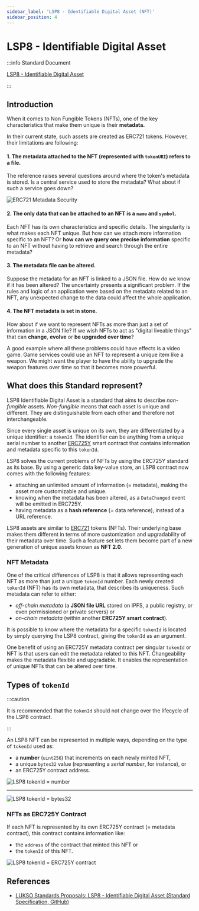 ```yaml
---
sidebar_label: 'LSP8 - Identifiable Digital Asset (NFT)'
sidebar_position: 4
---
```


# LSP8 - Identifiable Digital Asset

:::info Standard Document

[LSP8 - Identifiable Digital Asset](https://github.com/lukso-network/LIPs/blob/main/LSPs/LSP-8-IdentifiableDigitalAsset.md)

:::

## Introduction

When it comes to Non Fungible Tokens (NFTs), one of the key characteristics that make them unique is their **metadata.**

In their current state, such assets are created as ERC721 tokens. However, their limitations are following:

#### 1. The metadata attached to the NFT (represented with `tokenURI`) refers to a file.

The reference raises several questions around where the token's metadata is stored. Is a central service used to store the metadata? What about if such a service goes down?

![ERC721 Metadata Security](/img/erc721-metadata-security.png)

#### 2. The only data that can be attached to an NFT is a `name` and `symbol`.

Each NFT has its own characteristics and specific details. The singularity is what makes each NFT unique. But how can we attach more information specific to an NFT? Or **how can we query one precise information** specific to an NFT without having to retrieve and search through the entire metadata?

#### 3. The metadata file can be altered.

Suppose the metadata for an NFT is linked to a JSON file. How do we know if it has been altered? The uncertainty presents a significant problem. If the rules and logic of an application were based on the metadata related to an NFT, any unexpected change to the data could affect the whole application.

#### 4. The NFT metadata is set in stone.

How about if we want to represent NFTs as more than just a set of information in a JSON file? If we wish NFTs to act as "digital liveable things" that can **change**, **evolve** or **be upgraded over time**?

A good example where all these problems could have effects is a video game. Game services could use an NFT to represent a unique item like a weapon. We might want the player to have the ability to upgrade the weapon features over time so that it becomes more powerful.

## What does this Standard represent?

LSP8 Identifiable Digital Asset is a standard that aims to describe _non-fungible_ assets. _Non-fungible_ means that each asset is unique and different. They are distinguishable from each other and therefore not interchangeable.

Since every single asset is unique on its own, they are differentiated by a unique identifier: a `tokenId`. The identifier can be anything from a unique serial number to another [ERC725Y](https://github.com/ERC725Alliance/ERC725/blob/main/docs/ERC-725.md#erc725y) smart contract that contains information and metadata specific to this `tokenId`.

LSP8 solves the current problems of NFTs by using the ERC725Y standard as its base. By using a generic data key-value store, an LSP8 contract now comes with the following features:

- attaching an unlimited amount of information (= metadata), making the asset more customizable and unique.
- knowing when the metadata has been altered, as a `DataChanged` event will be emitted in ERC725Y.
- having metadata as a **hash reference** (= data reference), instead of a URL reference.

LSP8 assets are similar to [ERC721](https://eips.ethereum.org/EIPS/eip-721) tokens (NFTs). Their underlying base makes them different in terms of more customization and upgradability of their metadata over time. Such a feature set lets them become part of a new generation of unique assets known as **NFT 2.0**.

### NFT Metadata

One of the critical differences of LSP8 is that it allows representing each NFT as more than just a unique `tokenId` number. Each newly created `tokenId` (NFT) has its own metadata, that describes its uniqueness. Such metadata can refer to either:

- _off-chain metadata_ (a **JSON file URL** stored on IPFS, a public registry, or even permissioned or private servers) or
- _on-chain metadata_ (within another **ERC725Y smart contract**).

It is possible to know where the metadata for a specific `tokenId` is located by simply querying the LSP8 contract, giving the `tokenId` as an argument.

One benefit of using an ERC725Y metadata contract per singular `tokenId` or NFT is that users can edit the metadata related to this NFT. Changeability makes the metadata flexible and upgradable. It enables the representation of unique NFTs that can be altered over time.

## Types of `tokenId`

:::caution

It is recommended that the `tokenId` should not change over the lifecycle of the LSP8 contract.

:::

An LSP8 NFT can be represented in multiple ways, depending on the type of `tokenId` used as:

- a **number** (`uint256`) that increments on each newly minted NFT,
- a unique `bytes32` value (representing a _serial number_, for instance), or
- an ERC725Y contract address.

![LSP8 tokenId = number](/img/lsp8-tokenid-number.jpeg)

---

![LSP8 tokenId = bytes32](/img/lsp8-tokenid-serial-number.jpeg)

### NFTs as ERC725Y Contract

If each NFT is represented by its own ERC725Y contract (= metadata contract), this contract contains information like:

- the `address` of the contract that minted this NFT or
- the `tokenId` of this NFT.

![LSP8 tokenId = ERC725Y contract](/img/lsp8-tokenid-erc725y.jpeg)

## References

- [LUKSO Standards Proposals: LSP8 - Identifiable Digital Asset (Standard Specification, GitHub)](https://github.com/lukso-network/LIPs/blob/main/LSPs/LSP-8-IdentifiableDigitalAsset.md)
